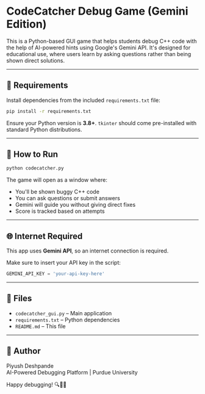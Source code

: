 # CodeCatcher Debug Game (Gemini Edition)

This is a Python-based GUI game that helps students debug C++ code with the help of AI-powered hints using Google's Gemini API. It's designed for educational use, where users learn by asking questions rather than being shown direct solutions.

---

## 🔧 Requirements

Install dependencies from the included `requirements.txt` file:

```bash
pip install -r requirements.txt
```

Ensure your Python version is **3.8+**. `tkinter` should come pre-installed with standard Python distributions.

---

## 🚀 How to Run

```bash
python codecatcher.py
```

The game will open as a window where:
- You'll be shown buggy C++ code
- You can ask questions or submit answers
- Gemini will guide you without giving direct fixes
- Score is tracked based on attempts

---

## 🌐 Internet Required

This app uses **Gemini API**, so an internet connection is required.

Make sure to insert your API key in the script:
```python
GEMINI_API_KEY = 'your-api-key-here'
```

---

## 📁 Files

- `codecatcher_gui.py` – Main application
- `requirements.txt` – Python dependencies
- `README.md` – This file

---

## 🧠 Author
Piyush Deshpande  
AI-Powered Debugging Platform | Purdue University

Happy debugging! 🔍🧑‍💻
